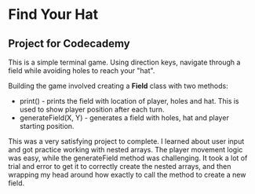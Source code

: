 # Find Your Hat

## Project for Codecademy

This is a simple terminal game. Using direction keys, navigate through a field while avoiding holes to reach your "hat".

Building the game involved creating a **Field** class with two methods: 

- print() - prints the field with location of player, holes and hat. This is used to show player position after each turn.
- generateField(X, Y) - generates a field with holes, hat and player starting position.

This was a very satisfying project to complete. I learned about user input and got practice working with nested arrays. The player movement logic was easy, while the generateField method was challenging. It took a lot of trial and error to get it to correctly create the nested arrays, and then wrapping my head around how exactly to call the method to create a new field.

